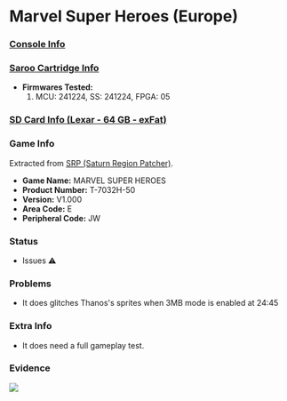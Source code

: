 # Marvel Super Heroes (Europe)

### [Console Info](../../../../Info/Consoles/VA13/README.md)

### [Saroo Cartridge Info](../../../../Info/Cartridges/GuangzhouSanStarOnlineShop/1.6/README.md)

- <b>Firmwares Tested:</b>
  1. MCU: 241224, SS: 241224, FPGA: 05

### [SD Card Info (Lexar - 64 GB - exFat)](../../../../Info/SdCards/Lexar/64GB/exfat/README.md)

### Game Info

Extracted from [SRP (Saturn Region Patcher)](https://segaxtreme.net/resources/saturn-region-patcher.81/download).

- <b>Game Name:</b> MARVEL SUPER HEROES
- <b>Product Number:</b> T-7032H-50
- <b>Version:</b> V1.000
- <b>Area Code:</b> E
- <b>Peripheral Code:</b> JW

### Status

- Issues :warning:

### Problems

- It does glitches Thanos's sprites when 3MB mode is enabled at 24:45

### Extra Info

- It does need a full gameplay test.

### Evidence

[![](https://img.youtube.com/vi/KGL3AemGJ1E/0.jpg)](https://www.youtube.com/watch?v=KGL3AemGJ1E)
